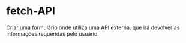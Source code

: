 # fetch-API
Criar uma formulário onde utiliza uma API externa, que irá devolver as informações requeridas pelo usuário.
